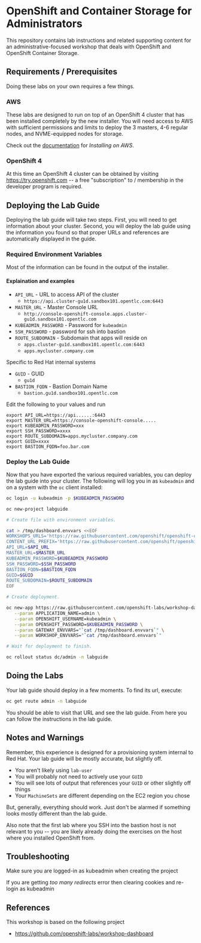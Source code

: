 # OpenShift and Container Storage for Administrators
This repository contains lab instructions and related supporting content for
an administrative-focused workshop that deals with OpenShift and OpenShift
Container Storage.

## Requirements / Prerequisites
Doing these labs on your own requires a few things.

### AWS
These labs are designed to run on top of an OpenShift 4 cluster that has been
installed completely by the new installer. You will need access to AWS with
sufficient permissions and limits to deploy the 3 masters, 4-6 regular nodes,
and NVME-equipped nodes for storage.

Check out the
[documentation](https://docs.openshift.com/container-platform/4.1/welcome/index.html)
for _Installing on AWS_.

### OpenShift 4
At this time an OpenShift 4 cluster can be obtained by visiting
https://try.openshift.com -- a free "subscription" to / membership in the
developer program is required.

## Deploying the Lab Guide
Deploying the lab guide will take two steps. First, you will need to get
information about your cluster. Second, you will deploy the lab guide using
the information you found so that proper URLs and references are
automatically displayed in the guide.

### Required Environment Variables
Most of the information can be found in the output of the installer.

#### Explaination and examples
- `API_URL` - URL to access API of the cluster
    - `https://api.cluster-gu1d.sandbox101.opentlc.com:6443`
- `MASTER_URL` - Master Console URL
    - `http://console-openshift-console.apps.cluster-gu1d.sandbox101.opentlc.com`
- `KUBEADMIN_PASSWORD` - Password for `kubeadmin`
- `SSH_PASSWORD` - password for ssh into bastion
- `ROUTE_SUBDOMAIN` - Subdomain that apps will reside on
    - `apps.cluster-gu1d.sandbox101.opentlc.com:6443`
    - `apps.mycluster.company.com`

Specific to Red Hat internal systems
- `GUID` - GUID
    - `gu1d`
- `BASTION_FQDN` - Bastion Domain Name
    - `bastion.gu1d.sandbox101.opentlc.com`

Edit the following to your values and run
```
export API_URL=https://api......:6443
export MASTER_URL=https://console-openshift-console.....
export KUBEADMIN_PASSWORD=xxx
export SSH_PASSWORD=xxxx
export ROUTE_SUBDOMAIN=apps.mycluster.company.com
export GUID=xxxx
export BASTION_FQDN=foo.bar.com
```
### Deploy the Lab Guide
Now that you have exported the various required variables, you can deploy the
lab guide into your cluster. The following will log you in
as `kubeadmin` and on a system with the `oc` client installed:
```bash
oc login -u kubeadmin -p $KUBEADMIN_PASSWORD

oc new-project labguide

# Create file with environment variables.

cat > /tmp/dashboard.envvars <<EOF
WORKSHOPS_URLS='https://raw.githubusercontent.com/openshift/openshift-cns-testdrive/ocp4-dev/labguide/_ocp_admin_testdrive.yaml'
CONTENT_URL_PREFIX='https://raw.githubusercontent.com/openshift/openshift-cns-testdrive/ocp4-dev/labguide/'
API_URL=$API_URL
MASTER_URL=$MASTER_URL
KUBEADMIN_PASSWORD=$KUBEADMIN_PASSWORD
SSH_PASSWORD=$SSH_PASSWORD
BASTION_FQDN=$BASTION_FQDN
GUID=$GUID
ROUTE_SUBDOMAIN=$ROUTE_SUBDOMAIN
EOF

# Create deployment.

oc new-app https://raw.githubusercontent.com/openshift-labs/workshop-dashboard/2.13.1/templates/production.json \
   --param APPLICATION_NAME=admin \
   --param OPENSHIFT_USERNAME=kubeadmin \
   --param OPENSHIFT_PASSWORD=$KUBEADMIN_PASSWORD \
   --param GATEWAY_ENVVARS="`cat /tmp/dashboard.envvars`" \
   --param WORKSHOP_ENVVARS="`cat /tmp/dashboard.envvars`"

# Wait for deployment to finish.

oc rollout status dc/admin -n labguide
```

## Doing the Labs
Your lab guide should deploy in a few moments. To find its url, execute:

```bash
oc get route admin -n labguide
```

You should be able to visit that URL and see the lab guide. From here you can
follow the instructions in the lab guide.

## Notes and Warnings
Remember, this experience is designed for a provisioning system internal to
Red Hat. Your lab guide will be mostly accurate, but slightly off.

* You aren't likely using `lab-user`
* You will probably not need to actively use your `GUID`
* You will see lots of output that references your `GUID` or other slightly off
  things
* Your `MachineSets` are different depending on the EC2 region you chose

But, generally, everything should work. Just don't be alarmed if something
looks mostly different than the lab guide.

Also note that the first lab where you SSH into the bastion host is not
relevant to you -- you are likely already doing the exercises on the host
where you installed OpenShift from.

## Troubleshooting
Make sure you are logged-in as kubeadmin when creating the project

If you are getting _too many redirects_ error then clearing cookies and re-login as kubeadmin

## References
This workshop is based on the following project
- https://github.com/openshift-labs/workshop-dashboard